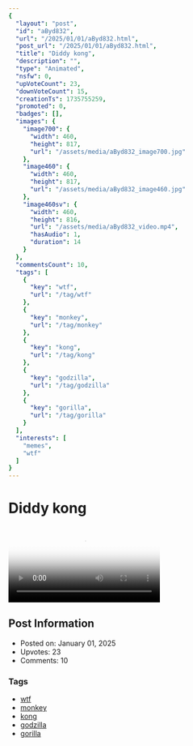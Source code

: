 ```yaml
---
{
  "layout": "post",
  "id": "aByd832",
  "url": "/2025/01/01/aByd832.html",
  "post_url": "/2025/01/01/aByd832.html",
  "title": "Diddy kong",
  "description": "",
  "type": "Animated",
  "nsfw": 0,
  "upVoteCount": 23,
  "downVoteCount": 15,
  "creationTs": 1735755259,
  "promoted": 0,
  "badges": [],
  "images": {
    "image700": {
      "width": 460,
      "height": 817,
      "url": "/assets/media/aByd832_image700.jpg"
    },
    "image460": {
      "width": 460,
      "height": 817,
      "url": "/assets/media/aByd832_image460.jpg"
    },
    "image460sv": {
      "width": 460,
      "height": 816,
      "url": "/assets/media/aByd832_video.mp4",
      "hasAudio": 1,
      "duration": 14
    }
  },
  "commentsCount": 10,
  "tags": [
    {
      "key": "wtf",
      "url": "/tag/wtf"
    },
    {
      "key": "monkey",
      "url": "/tag/monkey"
    },
    {
      "key": "kong",
      "url": "/tag/kong"
    },
    {
      "key": "godzilla",
      "url": "/tag/godzilla"
    },
    {
      "key": "gorilla",
      "url": "/tag/gorilla"
    }
  ],
  "interests": [
    "memes",
    "wtf"
  ]
}
---
```


# Diddy kong

<video controls playsinline loop poster="/assets/media/aByd832_image460.jpg">
  <source src="/assets/media/aByd832_video.mp4" type="video/mp4">
  Your browser does not support the video tag.
</video>

## Post Information

- Posted on: January 01, 2025
- Upvotes: 23
- Comments: 10

### Tags

- [wtf](/tag/wtf)
- [monkey](/tag/monkey)
- [kong](/tag/kong)
- [godzilla](/tag/godzilla)
- [gorilla](/tag/gorilla)
